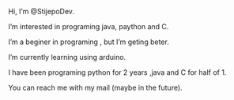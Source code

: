 Hi, I’m @StijepoDev.

I’m interested in programing java, paython and C.

I’m a beginer in programing , but I’m geting beter.

I’m currently learning using arduino.

I have been programing python for 2 years ,java and C for half of 1.

You can reach me with my mail (maybe in the future).
